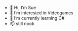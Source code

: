 - 👋 Hi, I’m Sue
- 👀 I’m interested in Videogames
- 🌱 I’m currently learning C#
- 📫 still noob


<!---
suzelias/suzelias is a ✨ special ✨ repository because its `README.md` (this file) appears on your GitHub profile.
You can click the Preview link to take a look at your changes.
--->
